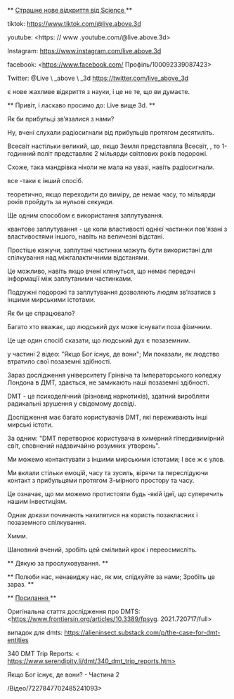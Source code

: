 ** <u> Страшне нове відкриття від Science </u> **

tiktok: <https://www.tiktok.com/@live.above.3d>

youtube: <https: // www .youtube.com/@live.above.3d>

Instagram: <https://www.instagram.com/live.above.3d>

facebook: <https://www.facebook.com/ Профіль/100092339087423>

Twitter: @Live \ _above \ _3d <https://twitter.com/live_above_3d>

є нове жахливе відкриття з науки, і це не те, що ви думаєте.

** Привіт, і ласкаво просимо до: Live вище 3d. **

Як би прибульці зв’язалися з нами?

Ну, вчені слухали радіосигнали від прибульців протягом
десятиліть.

Всесвіт настільки великий, що, якщо Земля представляла Всесвіт,
, то 1-годинний політ представляє 2 мільярди світлових років подорожі.

Схоже, така мандрівка ніколи не мала на увазі, навіть
радіосигнали.

все -таки є інший спосіб.

теоретично, якщо переходити до виміру, де немає часу, то
мільярди років пройдуть за нульові секунди.

Ще одним способом є використання заплутування.

квантове заплутування - це коли властивості однієї частинки пов'язані
з властивостями іншого, навіть на величезні відстані.

Простіше кажучи, заплутані частинки можуть бути використані для спілкування над
міжгалактичними відстанями.

Це можливо, навіть якщо вчені клянуться, що немає передачі
інформації між заплутаними частинками.

Подружні подорожі та заплутування дозволяють людям
зв’язатися з іншими мирськими істотами.

Як би це спрацювало?

Багато хто вважає, що людський дух може існувати поза фізичним.

Це ще один спосіб сказати, що людський дух є
позаземним.

у частині 2 відео: "Якщо Бог існує, де вони"; Ми показали, як
людство втратило свої позаземні здібності.

Зараз дослідження університету Грінвіча та Імператорського коледжу
Лондона в ДМТ, здається, не замикають наші позаземні здібності.

DMT - це психоделічний (різновид наркотиків), здатний виробляти радикальні
зрушення у свідомому досвіді.

Дослідження має багато користувачів DMT, які переживають інші мирські істоти.

За одним: "DMT перетворює користувача в химерний гіпердивимірний
світ, сповнений надзвичайно розумних утворень".

Ми можемо контактувати з іншими мирськими істотами; І все ж є улов.

Ми вклали стільки емоцій, часу та зусиль, вірячи та переслідуючи
контакт з прибульцями протягом 3-мірного простору та часу.

Це означає, що ми можемо протистояти будь -якій ідеї, що суперечить нашим інвестиціям.

Однак докази починають нахилятися на користь позакласних і
позаземного спілкування.

Хммм.

Шановний вчений, зробіть цей сміливий крок і переосмисліть.

** Дякую за прослуховування. **

** Полюби нас, ненавиджу нас, як ми, слідкуйте за нами; Зробіть це зараз. **

** <u> Посилання </u> **

Оригінальна стаття дослідження про DMTS:
<https://www.frontiersin.org/articles/10.3389/fpsyg. 2021.720717/full>

випадок для dmts:
<https://alieninsect.substack.com/p/the-case-for-dmt-entities>

340 DMT Trip Reports:
< https://www.serendipity.li/dmt/340_dmt_trip_reports.htm>

Якщо Бог існує, де вони? - Частина 2

/Відео/7227847702485241093>
